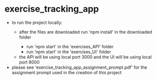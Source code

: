 <h1>exercise_tracking_app</h1>
<ul>
<li>to run the project locally:</li>
  <ul>
  <li>after the files are downloaded run 'npm install' in the downloaded folder</li>
  <ul>
  <li>run 'npm start' in the 'exercises_API' folder</li>
  <li>run 'npm start' in the 'exercises_UI' folder</li>
  </ul>
  <li>the API will be using local port 3000 and the UI will be using local port 8000</li>
  </ul>
  <li>please see 'exercise_tracking_app_assignment_prompt.pdf' for the assignment prompt used in the creation of this project</li>
</ul>
